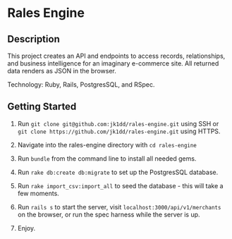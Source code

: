 # Rales Engine
## Description
This project creates an API and endpoints to access records, relationships, and business intelligence for an imaginary e-commerce site. All returned data renders as JSON in the browser.

Technology: Ruby, Rails, PostgresSQL, and RSpec.

## Getting Started

1. Run `git clone git@github.com:jk1dd/rales-engine.git` using SSH or `git clone https://github.com/jk1dd/rales-engine.git` using HTTPS.

2. Navigate into the rales-engine directory with `cd rales-engine`

3. Run `bundle` from the command line to install all needed gems.

4. Run `rake db:create db:migrate` to set up the PostgresSQL database.

5. Run `rake import_csv:import_all` to seed the database - this will take a few moments.

6. Run `rails s` to start the server, visit `localhost:3000/api/v1/merchants` on the browser, or run the spec harness while the server is up.

7. Enjoy.


